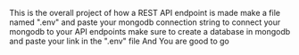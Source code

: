 This is the overall project of how a REST API endpoint is made 
make a file named ".env" and paste your mongodb connection string to connect your mongodb to your API endpoints
make sure to create a database in mongodb and paste your link in the ".env" file
And You are good to go
